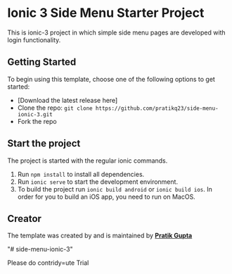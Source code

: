 # Ionic 3 Side Menu Starter Project

This is ionic-3 project in which simple side menu pages are developed with login functionality.

## Getting Started

To begin using this template, choose one of the following options to get started:
* [Download the latest release here]
* Clone the repo: `git clone https://github.com/pratikq23/side-menu-ionic-3.git`
* Fork the repo

## Start the project
The project is started with the regular ionic commands.

1. Run `npm install` to install all dependencies.
2. Run `ionic serve` to start the development environment.
3. To build the project run `ionic build android` or `ionic build ios`. In order for you to build an iOS app, you need to run on MacOS.

## Creator

The template was created by and is maintained by **[Pratik Gupta](https://github.com/pratikq23)**

"# side-menu-ionic-3" 

Please do contridy=ute
Trial
